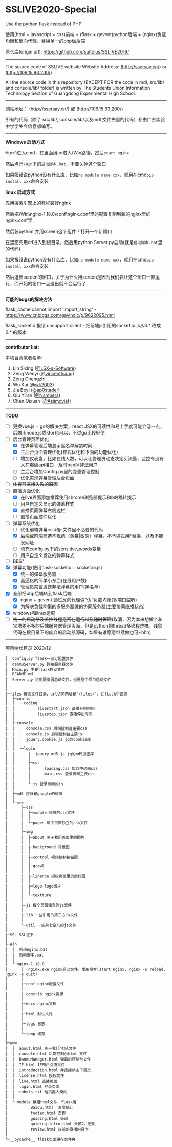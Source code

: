 # SSLIVE2020-Special
Use the python flask instead of PHP

使用(html + javascript + css)前端 + (flask + gevent)python后端 + (nginx)负载均衡和反向代理，替换单一的php做后端

原仓库(origin url): https://github.com/suitplus/SSLIVE2019/

---

The source code of SSLIVE website
Website Address: (http://ssersay.cn/) or (http://106.15.93.200/)

All the source code in this repository (EXCEPT FOR the code in mdl, src/lib/ and console/lib/ folder) is written by The Students Union Information Technology Section of Guangdong Experimental High School.

---

网站地址： (http://ssersay.cn/) 或 (http://106.15.93.200/)

所有的代码（除了 src/lib/, console/lib/以及mdl 文件夹里的代码）都由广东实验中学学生会信息部编写。

---

**Windows 启动方式**

`Win+R`进入cmd，在里面用cd进入/Win路径，然后`start nginx`

然后点开`/Win`下的`启动脚本.bat`，不要关掉这个窗口

如果报错说python没有什么库，比如`no module name xxx`，就用在cmd`pip install xxx`命令安装

**linux 启动方式**

先用搜索引擎上的教程装好nginx

然后把\Win\nginx-1.18.0\conf\nginx.conf里的配置复制到新的nginx里的nginx.conf里

然后装python,并用screen这个组件？打开一个新窗口

在里面先用cd进入到根目录，然后用python Server.py启动(就是`启动脚本.bat`里的代码)

如果报错说python没有什么库，比如`no module name xxx`，就用在cmd`pip install xxx`命令安装

然后退出screen的窗口，关于为什么用screen是因为我们要让这个窗口一直运行，而开始的窗口一旦退出就不会运行了


---

**可能的bugs的解决方法**

flask_cache cannot import 'import_string' -  https://www.cnblogs.com/gavinclc/p/9622095.html

flask_socketio 报错 unsupport client - 把前端js引用的socket.io.js从3.* 改成2.* 的版本

---

**contributor list:**

本项目贡献者名单:

1. Lin Sixing ([@LSX-s-Software](https://github.com/LSX-s-Software))
2. Zeng Wenyi ([@vincenttsang](https://github.com/vincenttsang))
3. Zeng Chengzhi
4. Wu Kai ([@wk2003](https://github.com/wk2003))
5. Jia Boyi ([@ap0stader](https://github.com/ap0stader))
6. Qiu Yiran ([@Nambers](https://github.com/Nambers))
7. Chen Qixuan ([@Asiimoviet](https://github.com/Asiimoviet))

---

**TODO**

 - [ ] 更换vue.js + go的解决方案，react JSX的可读性和易上手度可能会低一点，后端用node.js或ktor也可以，不过go比较轻便
 - [ ] 后台管理页面优化
   - [x] 在弹幕管理后端显示黑名单解禁时间
   - [x] 主后台页面管理优化(样式优化和下面的功能优化)
   - [ ] 增加仪表盘，比如在线人数，可以让管理员动态决定买流量，监控有没有人在爆破api接口，及时ban掉非法用户
   - [ ] 主后台增加Config.py里的变量管理控制
   - [ ] 优化实现弹幕管理后台页面
 - [ ] ~~体育节直播失败的原因~~
 - [ ] 直播页面优化
   - [x] 在live界面添加推荐使用chrome浏览器提示和b站跳转提示
   - [ ] 用户自定义显示的弹幕样式
   - [x] 直播页面弹幕右侧边栏
   - [ ] 直播页面控件优化
 - [ ] 弹幕系统优化
   - [ ] 优化前端弹幕css和js文件里不必要的代码
   - [x] 后端或前端筛选不规范（黄暴|敏感）弹幕，~~不予通过~~用*替换，以及不能发网址
   - [ ] 填充config.py下的sensitive_words变量
   - [ ] 用户自定义发送的弹幕样式
 - [ ] BBS?
 - [x] 弹幕功能(使用flask-socketio + socket.io.js)
   - [x] 统一的弹幕服务器
   - [x] 高逼格的简单小东西(在线用户数)
   - [x] 管理员禁言发送非法弹幕的用户(黑名单)
 - [x] 全部把php后端转到flask后端
   - [x] nginx + gevent 通过反向代理做"伪"负载均衡(多端口监听)
   - [x] 为解决负载均衡的多服务器做的协同服务器(主要协同直播状态)
 - [x] windows和linux适配
 - [ ] ~~统一的启动器及监控线程是否在运行以及随时管理~~(取消，因为本来想做个和宝塔差不多的后端服务器管理页面，但是python的thread多线程难搞，残留代码在根目录下的废弃的启动器源码，如果有谁愿意继续做也可~hhh)
 
---

项目树状目录
2020/12

```
│  config.py flask一部分配置文件
│  danmuServer.py 弹幕服务器文件
│  Main.py 主要flask启动文件
│  README.md
│  Server.py 协同服务器启动文件，也是整个项目启动文件
│  
│        
├─files 静态文件目录，url访问网址是'/files/'，在flask中设置
│  ├─config
│  │  └─coding
│  │          livestart.json 直播开始时间
│  │          livestop.json 直播停止时间
│  │          
│  ├─console
│  │  │  console.css 后端控制台主要css
│  │  │  console.js 后端控制台主要js
│  │  │  jquery.cookie.js jq的cookie库
│  │  │  
│  │  └─login
│  │      │  jquery.md5.js jq的md5加密库
│  │      │  
│  │      ├─css
│  │      │      loading.css 加载中动画css
│  │      │      main.css 登录页面主要css
│  │      │      
│  │      └─js 登录页面的js
│  │              
│  ├─mdl 应该是google的模块
│  │      
│  └─src
│      ├─css
│      │  ├─module 模块的css文件
│      │  │      
│      │  └─pages 每个页面独立的css文件
│      │          
│      ├─img
│      │  ├─about 关于我们页面里的图片
│      │  │      
│      │  ├─background 背景图
│      │  │      
│      │  ├─control 视频控制按钮图
│      │  │      
│      │  ├─growl
│      │  │      
│      │  ├─linence 授权页面里的商标图
│      │  │      
│      │  ├─logo logo图片
│      │  │      
│      │  └─textture
│      │          
│      ├─js 每个页面独立的js文件
│      │      
│      ├─lib 一些引用的第三方js文件
│      │      
│      └─util 一些杂七杂八的js文件
│              
├─SSL SSL证书
│      
├─Win
│  │  启动nginx.bat
│  │  启动脚本.bat
│  │  
│  └─nginx-1.18.0
│      │  nginx.exe nginx启动文件，常用命令(start nginx, nginx -s reload, nginx -s quit)
│      │  
│      ├─conf nginx配置文件
│      │      
│      ├─contrib nginx资源
│      │              
│      ├─docs nginx文档
│      │      
│      ├─html 默认文件
│      │      
│      ├─logs 日志
│      │      
│      └─temp 缓存
│              
├─www
│  │  about.html 关于我们html文件
│  │  console.html 后端控制台html 文件
│  │  DanmuManager.html 弹幕的控制台文件
│  │  IE.html IE用户引流文件
│  │  introduction.html 非直播状态下首页
│  │  license.html 授权文件
│  │  live.html 直播页面
│  │  login.html 登录页面
│  │  robots.txt 给机器人爬的
│  │  
│  └─module 模组html文件，flask用
│          Baidu.html  百度统计
│          footer.html 页脚
│          guiding.html 头部
│          guiding_intro.html 头部2，透明
│          review.html 以前的直播内容卡
│          
└─__pycache__ flask页面缓存文件夹
```
